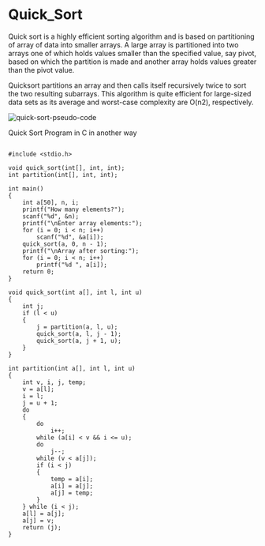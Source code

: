 
# Quick_Sort

Quick sort is a highly efficient sorting algorithm and is based on partitioning of array of data into smaller arrays. A large array is partitioned into two arrays one of which holds values smaller than the specified value, say pivot, based on which the partition is made and another array holds values greater than the pivot value.

Quicksort partitions an array and then calls itself recursively twice to sort the two resulting subarrays. This algorithm is quite efficient for large-sized data sets as its average and worst-case complexity are O(n2), respectively.

![quick-sort-pseudo-code](https://user-images.githubusercontent.com/81616253/133014874-2862069c-64b5-4385-8852-76bda95cc663.png)

Quick Sort Program in C in another way 

```

#include <stdio.h>

void quick_sort(int[], int, int);
int partition(int[], int, int);

int main()
{
    int a[50], n, i;
    printf("How many elements?");
    scanf("%d", &n);
    printf("\nEnter array elements:");
    for (i = 0; i < n; i++)
        scanf("%d", &a[i]);
    quick_sort(a, 0, n - 1);
    printf("\nArray after sorting:");
    for (i = 0; i < n; i++)
        printf("%d ", a[i]);
    return 0;
}

void quick_sort(int a[], int l, int u)
{
    int j;
    if (l < u)
    {
        j = partition(a, l, u);
        quick_sort(a, l, j - 1);
        quick_sort(a, j + 1, u);
    }
}

int partition(int a[], int l, int u)
{
    int v, i, j, temp;
    v = a[l];
    i = l;
    j = u + 1;
    do
    {
        do
            i++;
        while (a[i] < v && i <= u);
        do
            j--;
        while (v < a[j]);
        if (i < j)
        {
            temp = a[i];
            a[i] = a[j];
            a[j] = temp;
        }
    } while (i < j);
    a[l] = a[j];
    a[j] = v;
    return (j);
}

```
